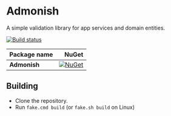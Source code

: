 # Admonish

A simple validation library for app services and domain entities.

[![Build status](https://ci.appveyor.com/api/projects/status/e7o145jgsf3csqbi?svg=true)](https://ci.appveyor.com/project/otto-gebb/admonish)

|  Package name     |        NuGet         |
| ----------------- | -------------------: |
|   **Admonish**    | [![NuGet](https://img.shields.io/nuget/v/Admonish.svg?style=popout)](https://www.nuget.org/packages/Admonish) |

## Building

- Clone the repository.
- Run `fake.cmd build` (or `fake.sh build` on Linux)
